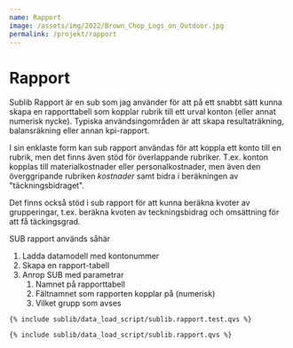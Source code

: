 ```yaml
---
name: Rapport
image: /assets/img/2022/Brown_Chop_Logs_on_Outdoor.jpg
permalink: /projekt/rapport
---
```


# <a class="qicon-data-load"/> Rapport
Sublib Rapport är en sub som jag använder för att på ett snabbt sätt kunna skapa en rapporttabell som kopplar rubrik till ett urval konton (eller annat numerisk nycke). Typiska användsingområden är att skapa resultaträkning, balansräkning eller annan kpi-rapport.

I sin enklaste form kan sub rapport användas för att koppla ett konto till en rubrik, men det finns även stöd för överlappande rubriker. T.ex. konton kopplas till materialkostnader eller personalkostnader, men även den överggripande rubriken  _kostnader_ samt bidra i beräkningen av "täckningsbidraget".

Det finns också stöd i sub rapport för att kunna beräkna kvoter av grupperingar, t.ex. beräkna kvoten av teckningsbidrag och omsättning för att få täckingsgrad.

SUB rapport används såhär
1. Ladda datamodell med kontonummer 
2. Skapa en rapport-tabell
3. Anrop SUB med parametrar
    1. Namnet på rapporttabell
    2. Fältnamnet som rapporten kopplar på (numerisk)
    3. Vilket grupp som avses

```qvs
{% include sublib/data_load_script/sublib.rapport.test.qvs %}
```

```qvs
{% include sublib/data_load_script/sublib.rapport.qvs %}
```
